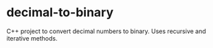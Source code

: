 # decimal-to-binary
C++ project to convert decimal numbers to binary. Uses recursive and iterative methods.
